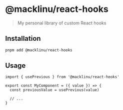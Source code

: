 # @macklinu/react-hooks

> My personal library of custom React hooks

## Installation

```sh
pnpm add @macklinu/react-hooks
```

## Usage

<!-- TODO add docs site maybe? -->

```tsx
import { usePrevious } from '@macklinu/react-hooks'

export const MyComponent = ({ value }) => {
  const previousValue = usePrevious(value)

  // ...
}
```
